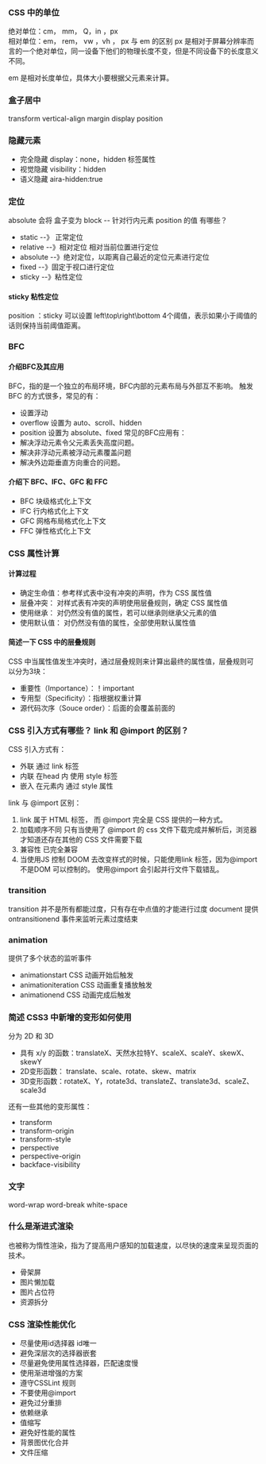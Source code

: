 ### CSS 中的单位
绝对单位：cm， mm， Q，in ，px  
相对单位：em， rem， vw ，vh ，
px 与 em 的区别
px 是相对于屏幕分辨率而言的一个绝对单位，同一设备下他们的物理长度不变，但是不同设备下的长度意义不同。

em 是相对长度单位，具体大小要根据父元素来计算。

### 盒子居中
transform
vertical-align
margin
display
position

### 隐藏元素
+ 完全隐藏 display：none，hidden 标签属性
+ 视觉隐藏 visibility：hidden
+ 语义隐藏 aira-hidden:true

### 定位
absolute 会将 盒子变为 block -- 针对行内元素
position 的值 有哪些？
+ static --》 正常定位
+ relative --》相对定位 相对当前位置进行定位
+ absolute --》绝对定位，以距离自己最近的定位元素进行定位
+ fixed --》固定于视口进行定位
+ sticky --》粘性定位
#### sticky 粘性定位
position ：sticky 可以设置 left\top\right\bottom 4个阈值，表示如果小于阈值的话则保持当前阈值距离。

### BFC
#### 介绍BFC及其应用
BFC，指的是一个独立的布局环境，BFC内部的元素布局与外部互不影响。
触发BFC 的方式很多，常见的有：
+ 设置浮动
+ overflow 设置为 auto、scroll、hidden
+ position 设置为 absolute、fixed
常见的BFC应用有：
+ 解决浮动元素令父元素丢失高度问题。
+ 解决非浮动元素被浮动元素覆盖问题
+ 解决外边距垂直方向重合的问题。

#### 介绍下 BFC、IFC、GFC 和 FFC
+ BFC 块级格式化上下文
+ IFC  行内格式化上下文
+ GFC 网格布局格式化上下文
+ FFC 弹性格式化上下文

### CSS 属性计算
#### 计算过程
+ 确定生命值：参考样式表中没有冲突的声明，作为 CSS 属性值
+ 层叠冲突： 对样式表有冲突的声明使用层叠规则，确定  CSS 属性值
+ 使用继承： 对仍然没有值的属性，若可以继承则继承父元素的值
+ 使用默认值： 对仍然没有值的属性，全部使用默认属性值

#### 简述一下 CSS 中的层叠规则
CSS 中当属性值发生冲突时，通过层叠规则来计算出最终的属性值，层叠规则可以分为3块：
+ 重要性（Importance）：！important
+ 专用型（Specificity）：指根据权重计算
+ 源代码次序（Souce order）：后面的会覆盖前面的

### CSS 引入方式有哪些？ link 和 @import 的区别？
CSS 引入方式有：
+ 外联 通过 link 标签
+ 内联 在head 内 使用 style 标签
+ 嵌入 在元素内 通过 style 属性

link 与 @import 区别：
1. link 属于 HTML 标签， 而 @import 完全是 CSS 提供的一种方式。
2. 加载顺序不同 只有当使用了 @import 的 css 文件下载完成并解析后，浏览器才知道还存在其他的 CSS 文件需要下载
3. 兼容性 已完全兼容
4. 当使用JS 控制 DOOM 去改变样式的时候，只能使用link 标签，因为@import不是DOM 可以控制的。
使用@import 会引起并行文件下载错乱。

### transition
transition 并不是所有都能过度，只有存在中点值的才能进行过度
document 提供 ontransitionend 事件来监听元素过度结束

### animation
提供了多个状态的监听事件
+ animationstart CSS 动画开始后触发
+ animationiteration CSS 动画重复播放触发
+ animationend CSS 动画完成后触发

### 简述 CSS3 中新增的变形如何使用
分为 2D 和 3D
+ 具有 x/y 的函数：translateX、天然水拉特Y、scaleX、scaleY、skewX、skewY
+ 2D变形函数： translate、scale、rotate、skew、matrix
+ 3D变形函数：rotateX、Y，rotate3d、translateZ、translate3d、scaleZ、scale3d

还有一些其他的变形属性：
+ transform
+ transform-origin
+ transform-style
+ perspective
+ perspective-origin
+ backface-visibility

### 文字
word-wrap
word-break
white-space

### 什么是渐进式渲染
也被称为惰性渲染，指为了提高用户感知的加载速度，以尽快的速度来呈现页面的技术。
+ 骨架屏
+ 图片懒加载
+ 图片占位符
+ 资源拆分

### CSS 渲染性能优化
+ 尽量使用id选择器 id唯一
+ 避免深层次的选择器嵌套
+ 尽量避免使用属性选择器，匹配速度慢
+ 使用渐进增强的方案
+ 遵守CSSLint 规则
+ 不要使用@import
+ 避免过分重排
+ 依赖继承
+ 值缩写
+ 避免好性能的属性
+ 背景图优化合并
+ 文件压缩
